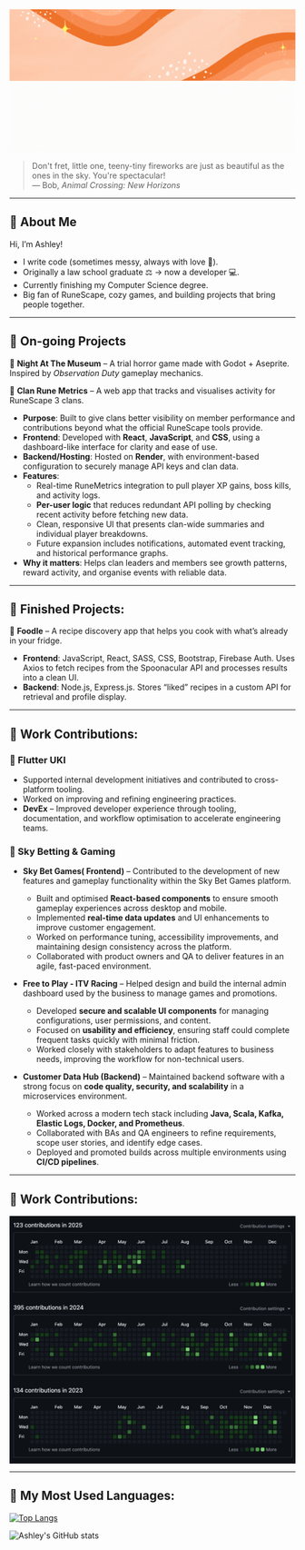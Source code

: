 <img align="center" src="https://github.com/CodeNameAshley/CodeNameAshley/blob/master/orange%20ebb%2C%20flow%20and%20pop.gif">
<img align="center" src="https://github.com/CodeNameAshley/CodeNameAshley/blob/master/gif%20intro.gif">

<br />

> Don't fret, little one, teeny-tiny fireworks are just as beautiful as the ones in the sky. You're spectacular!  
> — Bob, *Animal Crossing: New Horizons*

---

## 🌼 About Me  
Hi, I’m Ashley!  
- I write code (sometimes messy, always with love 🌸).  
- Originally a law school graduate ⚖️ → now a developer 💻.  
- Currently finishing my Computer Science degree.  
- Big fan of RuneScape, cozy games, and building projects that bring people together.  

---

## 💜 On-going Projects  
🌷 **Night At The Museum** – A trial horror game made with Godot + Aseprite. Inspired by *Observation Duty* gameplay mechanics.  

🌷 **Clan Rune Metrics** – A web app that tracks and visualises activity for RuneScape 3 clans.  

- **Purpose**: Built to give clans better visibility on member performance and contributions beyond what the official RuneScape tools provide.  
- **Frontend**: Developed with **React**, **JavaScript**, and **CSS**, using a dashboard-like interface for clarity and ease of use.  
- **Backend/Hosting**: Hosted on **Render**, with environment-based configuration to securely manage API keys and clan data.  
- **Features**:  
  - Real-time RuneMetrics integration to pull player XP gains, boss kills, and activity logs.  
  - **Per-user logic** that reduces redundant API polling by checking recent activity before fetching new data.  
  - Clean, responsive UI that presents clan-wide summaries and individual player breakdowns.  
  - Future expansion includes notifications, automated event tracking, and historical performance graphs.  
- **Why it matters**: Helps clan leaders and members see growth patterns, reward activity, and organise events with reliable data.  

---

## 💜 Finished Projects: 

🌷 **Foodle** – A recipe discovery app that helps you cook with what’s already in your fridge.  
- **Frontend**: JavaScript, React, SASS, CSS, Bootstrap, Firebase Auth. Uses Axios to fetch recipes from the Spoonacular API and processes results into a clean UI.  
- **Backend**: Node.js, Express.js. Stores “liked” recipes in a custom API for retrieval and profile display.  

---
## 💜 Work Contributions:

### 🦋 Flutter UKI  

- Supported internal development initiatives and contributed to cross-platform tooling.  
- Worked on improving and refining engineering practices.  
- **DevEx** – Improved developer experience through tooling, documentation, and workflow optimisation to accelerate engineering teams.  

### 🎲 Sky Betting & Gaming  

- **Sky Bet Games( Frontend)** – Contributed to the development of new features and gameplay functionality within the Sky Bet Games platform.  
  - Built and optimised **React-based components** to ensure smooth gameplay experiences across desktop and mobile.  
  - Implemented **real-time data updates** and UI enhancements to improve customer engagement.  
  - Worked on performance tuning, accessibility improvements, and maintaining design consistency across the platform.  
  - Collaborated with product owners and QA to deliver features in an agile, fast-paced environment.  

- **Free to Play - ITV Racing** – Helped design and build the internal admin dashboard used by the business to manage games and promotions.  
  - Developed **secure and scalable UI components** for managing configurations, user permissions, and content.   
  - Focused on **usability and efficiency**, ensuring staff could complete frequent tasks quickly with minimal friction.  
  - Worked closely with stakeholders to adapt features to business needs, improving the workflow for non-technical users.  

- **Customer Data Hub (Backend)** – Maintained backend software with a strong focus on **code quality, security, and scalability** in a microservices environment.  
  - Worked across a modern tech stack including **Java, Scala, Kafka, Elastic Logs, Docker, and Prometheus**.  
  - Collaborated with BAs and QA engineers to refine requirements, scope user stories, and identify edge cases.  
  - Deployed and promoted builds across multiple environments using **CI/CD pipelines**.  

---

## 💜 Work Contributions:
<img align="center" src="https://github.com/CodeNameAshley/CodeNameAshley/blob/master/2025%20Contributions.png">
<img align="center" src="https://github.com/CodeNameAshley/CodeNameAshley/blob/master/2024%20Contributions.png">
<img align="center" src="https://github.com/CodeNameAshley/CodeNameAshley/blob/master/2023%20Contributions.png">

---

## 💜 My Most Used Languages: 

[![Top Langs](https://github-readme-stats.vercel.app/api/top-langs/?username=codenameashley&langs_count=6&hide=scss,css,html,cmake,python&layout=compact)](https://github.com/anuraghazra/github-readme-stats)

![Ashley's GitHub stats](https://github-readme-stats.vercel.app/api?username=codenameashley&show_icons=true&theme=buefy)
